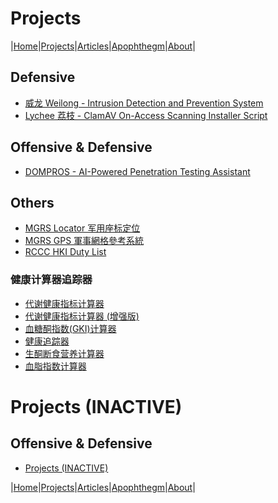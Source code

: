 # Projects

|[Home](/README.md)|[Projects](/projects.md)|[Articles](/articles.md)|[Apophthegm](/apophthegm.md)|[About](/about.md)|

## Defensive

- [威龙  Weilong - Intrusion Detection and Prevention System](/weilong_en.md)    
- [Lychee 荔枝 - ClamAV On-Access Scanning Installer Script](/lychee.md)    

## Offensive & Defensive

- [DOMPROS - AI-Powered Penetration Testing Assistant](/dompros.md)  

## Others

- [MGRS Locator 军用座标定位](/mgrs_page.md)    
- [MGRS GPS 軍事網格參考系統](/mgrsgps.md)    
- [RCCC HKI Duty List](/rccchki.md)    

### 健康计算器追踪器

- [代谢健康指标计算器](/metabolism_index_calculator.html)
- [代谢健康指标计算器 (增强版)](/metabolism_index_calculator_plus.html)    
- [血糖酮指数(GKI)计算器](/gki_calculator.html)
- [健康追踪器](/health_tracker.html)    
- [生酮断食营养计算器](/keto_fasting_calculator.html)    
- [血脂指数计算器](/blood_lipids_calculator.html)    

# Projects (INACTIVE)

## Offensive & Defensive

- [Projects (INACTIVE)](/projects_inactive.md)  

|[Home](/README.md)|[Projects](/projects.md)|[Articles](/articles.md)|[Apophthegm](/apophthegm.md)|[About](/about.md)|
